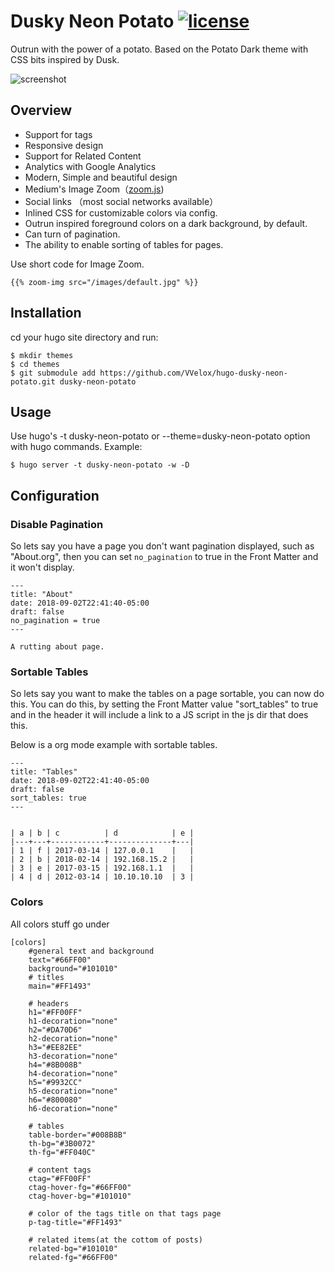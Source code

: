 # Dusky Neon Potato [![license](https://img.shields.io/github/license/mashape/apistatus.svg)](https://raw.githubusercontent.com/VVelox/hugo-dusky-neon-potato/master/LICENSE.md)

Outrun with the power of a potato. Based on the Potato Dark theme with CSS bits inspired by Dusk.

![screenshot](https://raw.githubusercontent.com/VVelox/hugo-dusky-neon-potato/master/images/screenshot.png)

## Overview

* Support for tags
* Responsive design
* Support for Related Content
* Analytics with Google Analytics
* Modern, Simple and beautiful design
* Medium's Image Zoom（[zoom.js](https://github.com/fat/zoom.js/))
* Social links （most social networks available）
* Inlined CSS for customizable colors via config.
* Outrun inspired foreground colors on a dark background, by default.
* Can turn of pagination.
* The ability to enable sorting of tables for pages.

Use short code for Image Zoom.

```
{{% zoom-img src="/images/default.jpg" %}}
```

## Installation

cd your hugo site directory and run:

```shell
$ mkdir themes
$ cd themes
$ git submodule add https://github.com/VVelox/hugo-dusky-neon-potato.git dusky-neon-potato
```

## Usage

Use hugo's -t dusky-neon-potato or --theme=dusky-neon-potato option with hugo commands. Example:

```shell
$ hugo server -t dusky-neon-potato -w -D
```

## Configuration

### Disable Pagination

So lets say you have a page you don't want pagination displayed, such as "About.org",
then you can set <code>no_pagination</code> to true in the Front Matter and it won't
display.

```
---
title: "About"
date: 2018-09-02T22:41:40-05:00
draft: false
no_pagination = true
---

A rutting about page.
```

### Sortable Tables

So lets say you want to make the tables on a page sortable, you can now do this.
You can do this, by setting the Front Matter value "sort_tables" to true and in
the header it will include a link to a JS script in the js dir that does this.

Below is a org mode example with sortable tables.

```
---
title: "Tables"
date: 2018-09-02T22:41:40-05:00
draft: false
sort_tables: true
---


| a | b | c          | d            | e |
|---+---+------------+--------------+---|
| 1 | f | 2017-03-14 | 127.0.0.1    |   |
| 2 | b | 2018-02-14 | 192.168.15.2 |   |
| 3 | e | 2017-03-15 | 192.168.1.1  |   |
| 4 | d | 2012-03-14 | 10.10.10.10  | 3 |

```

### Colors

All colors stuff go under

```
[colors]
	#general text and background
	text="#66FF00"
	background="#101010"
	# titles
	main="#FF1493"

	# headers
	h1="#FF00FF"
	h1-decoration="none"
	h2="#DA70D6"
	h2-decoration="none"
	h3="#EE82EE"
	h3-decoration="none"
	h4="#8B008B"
	h4-decoration="none"
	h5="#9932CC"
	h5-decoration="none"
	h6="#800080"
	h6-decoration="none"

	# tables
	table-border="#008B8B"
	th-bg="#3B0072"
	th-fg="#FF040C"

	# content tags
	ctag="#FF00FF"
	ctag-hover-fg="#66FF00"
	ctag-hover-bg="#101010"

	# color of the tags title on that tags page
	p-tag-title="#FF1493"

	# related items(at the cottom of posts)
	related-bg="#101010"
	related-fg="#66FF00"
```
